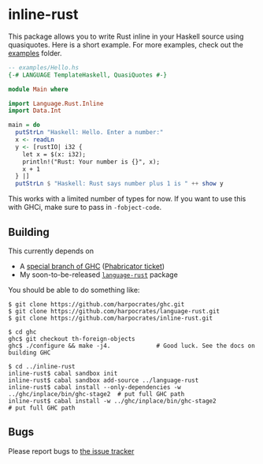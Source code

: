 # inline-rust

This package allows you to write Rust inline in your Haskell source using
quasiquotes. Here is a short example. For more examples, check out the
[examples](examples) folder.

```haskell
-- examples/Hello.hs
{-# LANGUAGE TemplateHaskell, QuasiQuotes #-}

module Main where

import Language.Rust.Inline
import Data.Int

main = do
  putStrLn "Haskell: Hello. Enter a number:"
  x <- readLn
  y <- [rustIO| i32 {
    let x = $(x: i32);
    println!("Rust: Your number is {}", x);
    x + 1
  } |]
  putStrLn $ "Haskell: Rust says number plus 1 is " ++ show y

```

This works with a limited number of types for now. If you want to use this with
GHCi, make sure to pass in `-fobject-code`.

## Building

This currently depends on

  * A [special branch of GHC][0] ([Phabricator ticket][1])
  * My soon-to-be-released [`language-rust`][2] package
  
You should be able to do something like:

    $ git clone https://github.com/harpocrates/ghc.git
    $ git clone https://github.com/harpocrates/language-rust.git
    $ git clone https://github.com/harpocrates/inline-rust.git
    
    $ cd ghc
    ghc$ git checkout th-foreign-objects
    ghc$ ./configure && make -j4.             # Good luck. See the docs on building GHC
    
    $ cd ../inline-rust
    inline-rust$ cabal sandbox init
    inline-rust$ cabal sandbox add-source ../language-rust
    inline-rust$ cabal install --only-dependencies -w ../ghc/inplace/bin/ghc-stage2  # put full GHC path
    inline-rust$ cabal install -w ../ghc/inplace/bin/ghc-stage2                      # put full GHC path

## Bugs

Please report bugs to [the issue tracker][4]


[0]: https://github.com/harpocrates/ghc/tree/feature/th-foreign-objects
[1]: https://phabricator.haskell.org/D4217
[2]: https://github.com/harpocrates/inline-rust/tree/master/examples
[3]: https://github.com/harpocrates/language-rust
[4]: https://github.com/harpocrates/inline-rust/issues
